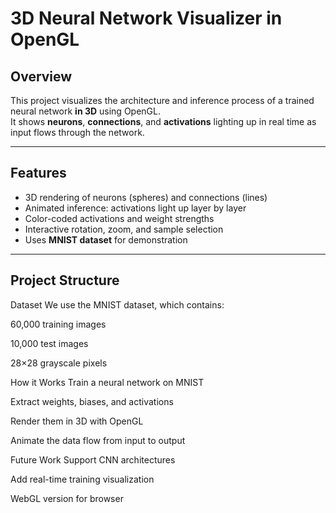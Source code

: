 #  3D Neural Network Visualizer in OpenGL

##  Overview
This project visualizes the architecture and inference process of a trained neural network **in 3D** using OpenGL.  
It shows **neurons**, **connections**, and **activations** lighting up in real time as input flows through the network.

---

##  Features
- 3D rendering of neurons (spheres) and connections (lines)
- Animated inference: activations light up layer by layer
- Color-coded activations and weight strengths
- Interactive rotation, zoom, and sample selection
- Uses **MNIST dataset** for demonstration

---

##  Project Structure




 Dataset
   We use the MNIST dataset, which contains:

   60,000 training images

   10,000 test images

   28×28 grayscale pixels


 How it Works
   Train a neural network on MNIST

   Extract weights, biases, and activations

   Render them in 3D with OpenGL

   Animate the data flow from input to output


 Future Work
   Support CNN architectures

   Add real-time training visualization

   WebGL version for browser
